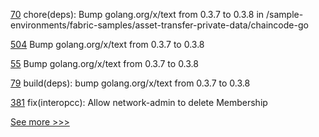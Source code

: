 
[70](https://github.com/hyperledger-labs/fabric-opssc/pull/70) chore(deps): Bump golang.org/x/text from 0.3.7 to 0.3.8 in /sample-environments/fabric-samples/asset-transfer-private-data/chaincode-go

[504](https://github.com/hyperledger-labs/orion-server/pull/504) Bump golang.org/x/text from 0.3.7 to 0.3.8

[55](https://github.com/hyperledger-labs/yui-corda-ibc/pull/55) Bump golang.org/x/text from 0.3.7 to 0.3.8

[79](https://github.com/hyperledger-labs/yui-relayer/pull/79) build(deps): bump golang.org/x/text from 0.3.7 to 0.3.8

[381](https://github.com/hyperledger-labs/weaver-dlt-interoperability/pull/381) fix(interopcc): Allow network-admin to delete Membership


[See more >>>](https://start-here.hyperledger.org/pull-requests)
